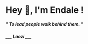 <h1 title="head"> Hey 👋, I'm Endale !</h1>

**<h5><i>" To lead people walk behind them. "</i></h5>**

*<b>___ Laozi ___</b>*
